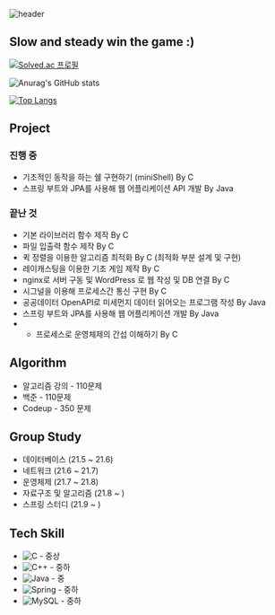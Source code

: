 ![header](https://capsule-render.vercel.app/api?type=wave&color=auto&height=300&section=header&text=mino%20&fontSize=90)
## Slow and steady win the game :)

[![Solved.ac
프로필](http://mazassumnida.wtf/api/v2/generate_badge?boj=minhkim)](https://https://solved.ac/profile/minhkim)


![Anurag's GitHub stats](https://github-readme-stats.vercel.app/api?username=mino0310&show_icons=true&theme=gruvbox)

[![Top Langs](https://github-readme-stats.vercel.app/api/top-langs/?username=mino0310)](https://github.com/anuraghazra/github-readme-stats)

## Project
### 진행 중
- 기초적인 동작을 하는 쉘 구현하기 (miniShell) By C
- 스프링 부트와 JPA를 사용해 웹 어플리케이션 API 개발 By Java


### 끝난 것
- 기본 라이브러리 함수 제작 By C
- 파일 입출력 함수 제작 By C
- 퀵 정렬을 이용한 알고리즘 최적화 By C (최적화 부분 설계 및 구현)
- 레이캐스팅을 이용한 기초 게임 제작 By C
- nginx로 서버 구동 및 WordPress 로 웹 작성 및 DB 연결 By C
- 시그널을 이용해 프로세스간 통신 구현 By C
- 공공데이터 OpenAPI로 미세먼지 데이터 읽어오는 프로그램 작성 By Java
- 스프링 부트와 JPA를 사용해 웹 어플리케이션 개발 By Java
- - 프로세스로 운영체제의 간섭 이해하기 By C


## Algorithm
- 알고리즘 강의 - 110문제
- 백준 - 110문제
- Codeup - 350 문제

## Group Study
- 데이터베이스 (21.5 ~ 21.6)
- 네트워크 (21.6 ~ 21.7)
- 운영체제 (21.7 ~ 21.8)
- 자료구조 및 알고리즘 (21.8 ~ )
- 스프링 스터디 (21.9 ~ )

## Tech Skill
- <img alt="C" src="https://img.shields.io/badge/c-%2300599C.svg?style=for-the-badge&logo=c&logoColor=white"/> - 중상
- <img alt="C++" src="https://img.shields.io/badge/c++-%2300599C.svg?style=for-the-badge&logo=c%2B%2B&logoColor=white"/> - 중하
- <img alt="Java" src="https://img.shields.io/badge/java-%23ED8B00.svg?style=for-the-badge&logo=java&logoColor=white"/> - 중
- <img alt="Spring" src="https://img.shields.io/badge/spring-%236DB33F.svg?style=for-the-badge&logo=spring&logoColor=white"/> - 중하
- <img alt="MySQL" src="https://img.shields.io/badge/mysql-%2300f.svg?style=for-the-badge&logo=mysql&logoColor=white"/> - 중하
